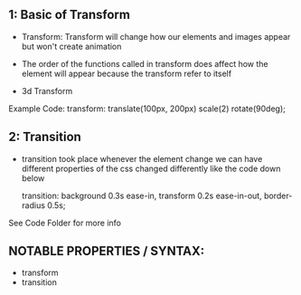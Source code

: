 ## 1: Basic of Transform

- Transform:
  Transform will change how our elements and images appear but won't create animation

- The order of the functions called in transform does affect how the element will
  appear because the transform refer to itself

- 3d Transform

Example Code:
transform: translate(100px, 200px) scale(2) rotate(90deg);

## 2: Transition

- transition took place whenever the element change
  we can have different properties of the css changed differently
  like the code down below

  transition: background 0.3s ease-in, transform 0.2s ease-in-out,
  border-radius 0.5s;

See Code Folder for more info

## NOTABLE PROPERTIES / SYNTAX:

- transform
- transition

